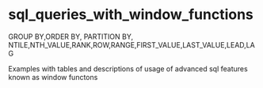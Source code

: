 # sql_queries_with_window_functions
GROUP BY,ORDER BY, PARTITION BY, NTILE,NTH_VALUE,RANK,ROW,RANGE,FIRST_VALUE,LAST_VALUE,LEAD,LAG

Examples with tables and descriptions of usage of advanced sql features known as window functons
